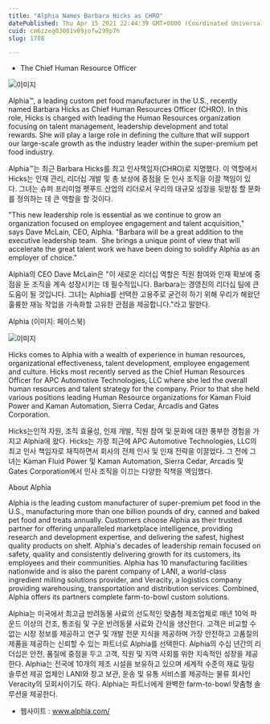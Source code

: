 ```yaml
---
title: "Alphia Names Barbara Hicks as CHRO"
datePublished: Thu Apr 15 2021 22:44:39 GMT+0000 (Coordinated Universal Time)
cuid: cm6zzeg03001v09jofw299p7h
slug: 1708

---
```



- The Chief Human Resource Officer

![이미지](https://cdn.hashnode.com/res/hashnode/image/upload/v1739248077922/951cb9f1-25d2-46bd-b5c6-b7608c6554ed.jpeg)

Alphia™, a leading custom pet food manufacturer in the U.S., recently named Barbara Hicks as Chief Human Resources Officer (CHRO). In this role, Hicks is charged with leading the Human Resources organization focusing on talent management, leadership development and total rewards. She will play a large role in defining the culture that will support our large-scale growth as the industry leader within the super-premium pet food industry.

Alphia™는 최근 Barbara Hicks를 최고 인사책임자(CHRO)로 지명했다. 이 역할에서 Hicks는 인재 관리, 리더십 개발 및 총 보상에 중점을 둔 인사 조직을 이끌 책임이 있다. 그녀는 슈퍼 프리미엄 펫푸드 산업의 리더로서 우리의 대규모 성장을 뒷받침 할 문화를 정의하는 데 큰 역할을 할 것이다.

"This new leadership role is essential as we continue to grow an organization focused on employee engagement and talent acquisition," says Dave McLain, CEO, Alphia. "Barbara will be a great addition to the executive leadership team.  She brings a unique point of view that will accelerate the great talent work we have been doing to solidify Alphia as an employer of choice."

Alphia의 CEO Dave McLain은 "이 새로운 리더십 역할은 직원 참여와 인재 확보에 중점을 둔 조직을 계속 성장시키는 데 필수적입니다. Barbara는 경영진의 리더십 팀에 큰 도움이 될 것입니다. 그녀는 Alphia를 선택한 고용주로 굳건히 하기 위해 우리가 해왔던 훌륭한 재능 작업을 가속화할 고유한 관점을 제공합니다."라고 말한다.

Alphia (이미지: 페이스북)

![이미지](https://cdn.hashnode.com/res/hashnode/image/upload/v1739248079630/bd58378f-afe8-4bd7-b541-09c42fb37016.jpeg)

Hicks comes to Alphia with a wealth of experience in human resources, organizational effectiveness, talent development, employee engagement and culture. Hicks most recently served as the Chief Human Resources Officer for APC Automotive Technologies, LLC where she led the overall human resources and talent strategy for the company. Prior to that she held various positions leading Human Resource organizations for Kaman Fluid Power and Kaman Automation, Sierra Cedar, Arcadis and Gates Corporation.

Hicks는인적 자원, 조직 효율성, 인재 개발, 직원 참여 및 문화에 대한 풍부한 경험을 가지고 Alphia에 왔다. Hicks는 가장 최근에 APC Automotive Technologies, LLC의 최고 인사 책임자로 재직하면서 회사의 전체 인사 및 인재 전략을 이끌었다. 그 전에 그녀는 Kaman Fluid Power 및 Kaman Automation, Sierra Cedar, Arcadis 및 Gates Corporation에서 인사 조직을 이끄는 다양한 직책을 역임했다.

About Alphia

Alphia is the leading custom manufacturer of super-premium pet food in the U.S., manufacturing more than one billion pounds of dry, canned and baked pet food and treats annually. Customers choose Alphia as their trusted partner for offering unparalleled marketplace intelligence, providing research and development expertise, and delivering the safest, highest quality products on shelf. Alphia's decades of leadership remain focused on safety, quality and consistently delivering growth for its customers, its employees and their communities. Alphia has 10 manufacturing facilities nationwide and is also the parent company of LANI, a world-class ingredient milling solutions provider, and Veracity, a logistics company providing warehousing, transportation and distribution services. Combined, Alphia offers its partners complete farm-to-bowl custom solutions.

Alphia는 미국에서 최고급 반려동물 사료의 선도적인 맞춤형 제조업체로 매년 10억 파운드 이상의 건조, 통조림 및 구운 반려동물 사료와 간식을 생산한다. 고객은 비교할 수 없는 시장 정보를 제공하고 연구 및 개발 전문 지식을 제공하며 가장 안전하고 고품질의 제품을 제공하는 신뢰할 수 있는 파트너로 Alphia를 선택한다. Alphia의 수십 년간의 리더십은 안전, 품질에 중점을 두고 고객, 직원 및 지역 사회를 위한 지속적인 성장을 제공한다. Alphia는 전국에 10개의 제조 시설을 보유하고 있으며 세계적 수준의 재료 밀링 솔루션 제공 업체인 LANI와 창고 보관, 운송 및 유통 서비스를 제공하는 물류 회사인 Veracity의 모회사이기도 하다. Alphia는 파트너에게 완벽한 farm-to-bowl 맞춤형 솔루션을 제공한다.

- 웹사이트 : www.alphia.com/